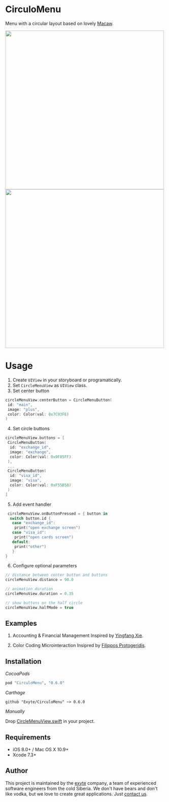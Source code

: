 # CirculoMenu
Menu with a circular layout based on lovely [Macaw](https://github.com/exyte/macaw).

<img src="http://i.imgur.com/G2Gbkf8.gif" height="500"><img src="http://i.imgur.com/ZwzssCX.gif" height="500">

# Usage
1. Create `UIView` in your storyboard or programatically.
2. Set `CircleMenuView` as `UIView` class.
3. Set center button
```swift
circleMenuView.centerButton = CircleMenuButton(
 id: "main",
 image: "plus",
 color: Color(val: 0x7C93FE)
)
```
4. Set circle buttons
```swift
circleMenuView.buttons = [
 CircleMenuButton(
  id: "exchange_id",
  image: "exchange",
  color: Color(val: 0x9F85FF)
 ),
 ...
 CircleMenuButton(
  id: "visa_id",
  image: "visa",
  color: Color(val: 0xF55B58)
 )
]
```
5. Add event handler
```swift
 circleMenuView.onButtonPressed = { button in
  switch button.id {
   case "exchange_id":
    print("open exchange screen")
   case "visa_id":
    print("open cards screen")
   default:
    print("other")
   }
}
```
6. Configure optional parameters
```swift
// distance between center button and buttons
circleMenuView.distance = 90.0

// animation duration
circleMenuView.duration = 0.35

// show buttons on the half circle
circleMenuView.halfMode = true
```

## Examples

1. Accounting & Financial Management
Inspired by [Yingfang Xie](https://dribbble.com/Melodyblue).

2. Color Coding Microinteraction
Insipred by [Filippos Protogeridis](https://dribbble.com/protogeridis).

## Installation

*CocoaPods*

```ruby
pod "CirculoMenu", "0.6.0"
```

*Carthage*

```ogdl
github "Exyte/CirculoMenu" ~> 0.6.0
```

*Manually*

Drop [CircleMenuView.swift](https://github.com/exyte/CirculoMenu/blob/master/Circulo/CircleMenuView.swift) in your project.

## Requirements

* iOS 8.0+ / Mac OS X 10.9+
* Xcode 7.3+

## Author

This project is maintained by the [exyte](https://www.exyte.com) company, a team of experienced software engineers from the cold Siberia. We don't have bears and don't like vodka, but we love to create great applications. Just [contact us](mailto:info@exyte.com).
